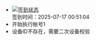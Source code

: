 - [![签到状态](https://github.com/li5bo5/Cloud189-Actions/actions/workflows/main.yml/badge.svg?branch=main)](https://github.com/li5bo5/Cloud189-Actions/actions/workflows/main.yml) <br> 签到时间：2025-07-17 00:51:04
- 开始执行帐号1
- 设备ID不存在，需要二次设备校验
